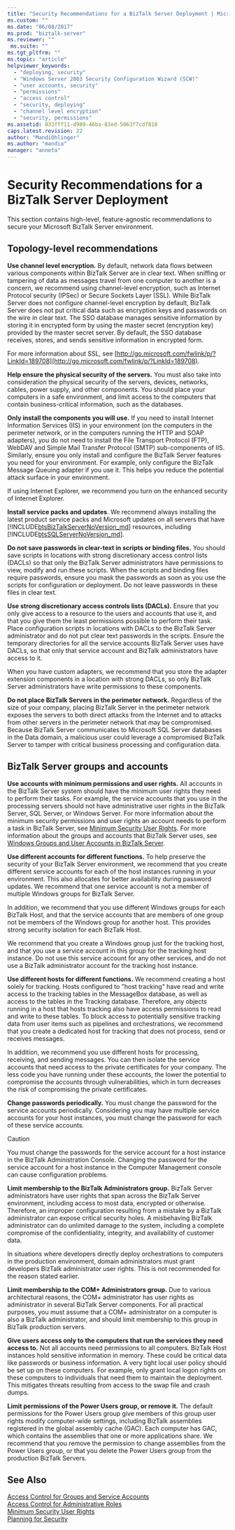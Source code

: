 ```yaml
---
title: "Security Recommendations for a BizTalk Server Deployment | Microsoft Docs"
ms.custom: ""
ms.date: "06/08/2017"
ms.prod: "biztalk-server"
ms.reviewer: ""
 ms.suite: ""
ms.tgt_pltfrm: ""
ms.topic: "article"
helpviewer_keywords: 
  - "deploying, security"
  - "Windows Server 2003 Security Configuration Wizard (SCW)"
  - "user accounts, security"
  - "permissions"
  - "access control"
  - "security, deploying"
  - "channel level encryption"
  - "security, permissions"
ms.assetid: 033fff11-d989-46ba-83ed-5063f7cd7818
caps.latest.revision: 22
author: "MandiOhlinger"
ms.author: "mandia"
manager: "anneta"
---
```

# Security Recommendations for a BizTalk Server Deployment
This section contains high-level, feature-agnostic recommendations to secure your Microsoft BizTalk Server environment.  
  
## Topology-level recommendations  
 **Use channel level encryption.** By default, network data flows between various components within BizTalk Server are in clear text. When sniffing or tampering of data as messages travel from one computer to another is a concern, we recommend using channel-level encryption, such as Internet Protocol security (IPSec) or Secure Sockets Layer (SSL). While BizTalk Server does not configure channel-level encryption by default, BizTalk Server does not put critical data such as encryption keys and passwords on the wire in clear text. The SSO database manages sensitive information by storing it in encrypted form by using the master secret (encryption key) provided by the master secret server. By default, the SSO database receives, stores, and sends sensitive information in encrypted form.  
  
 For more information about SSL, see [http://go.microsoft.com/fwlink/p/?LinkId=189708](http://go.microsoft.com/fwlink/p/?LinkId=189708).  
  
 **Help ensure the physical security of the servers.** You must also take into consideration the physical security of the servers, devices, networks, cables, power supply, and other components. You should place your computers in a safe environment, and limit access to the computers that contain business-critical information, such as the databases.  
  
 **Only install the components you will use.** If you need to install Internet Information Services (IIS) in your environment (on the computers in the perimeter network, or in the computers running the HTTP and SOAP adapters), you do not need to install the File Transport Protocol (FTP), WebDAV and Simple Mail Transfer Protocol (SMTP) sub-components of IIS. Similarly, ensure you only install and configure the BizTalk Server features you need for your environment. For example, only configure the BizTalk Message Queuing adapter if you use it. This helps you reduce the potential attack surface in your environment.  
  
If using Internet Explorer, we recommend you turn on the enhanced security of Internet Explorer.  
  
 **Install service packs and updates**. We recommend always installing the latest product service packs and Microsoft updates on all servers that have [!INCLUDE[btsBizTalkServerNoVersion_md](../includes/btsbiztalkservernoversion-md.md)] resources, including [!INCLUDE[btsSQLServerNoVersion_md](../includes/btssqlservernoversion-md.md)].  
  
 **Do not save passwords in clear-text in scripts or binding files.** You should save scripts in locations with strong discretionary access control lists (DACLs) so that only the BizTalk Server administrators have permissions to view, modify and run these scripts. When the scripts and binding files require passwords, ensure you mask the passwords as soon as you use the scripts for configuration or deployment. Do not leave passwords in these files in clear text.  
  
 **Use strong discretionary access controls lists (DACLs).** Ensure that you only give access to a resource to the users and accounts that use it, and that you give them the least permissions possible to perform their task. Place configuration scripts in locations with DACLs to the BizTalk Server administrator and do not put clear text passwords in the scripts. Ensure the temporary directories for all the service accounts BizTalk Server uses have DACLs, so that only that service account and BizTalk administrators have access to it.  
  
 When you have custom adapters, we recommend that you store the adapter extension components in a location with strong DACLs, so only BizTalk Server administrators have write permissions to these components.  
  
 **Do not place BizTalk Servers in the perimeter network.** Regardless of the size of your company, placing BizTalk Server in the perimeter network exposes the servers to both direct attacks from the Internet and to attacks from other servers in the perimeter network that may be compromised. Because BizTalk Server communicates to Microsoft SQL Server databases in the Data domain, a malicious user could leverage a compromised BizTalk Server to tamper with critical business processing and configuration data.  
  
## BizTalk Server groups and accounts  
 **Use accounts with minimum permissions and user rights.** All accounts in the BizTalk Server system should have the minimum user rights they need to perform their tasks. For example, the service accounts that you use in the processing servers should not have administrative user rights in the BizTalk Server, SQL Server, or Windows Server. For more information about the minimum security permissions and user rights an account needs to perform a task in BizTalk Server, see [Minimum Security User Rights](../core/minimum-security-user-rights.md). For more information about the groups and accounts that BizTalk Server uses, see [Windows Groups and User Accounts in BizTalk Server](../core/windows-groups-and-user-accounts-in-biztalk-server.md).  
  
 **Use different accounts for different functions.** To help preserve the security of your BizTalk Server environment, we recommend that you create different service accounts for each of the host instances running in your environment. This also allocates for better availability during password updates. We recommend that one service account is not a member of multiple Windows groups for BizTalk Server.  
  
 In addition, we recommend that you use different Windows groups for each BizTalk Host, and that the service accounts that are members of one group not be members of the Windows group for another host. This provides strong security isolation for each BizTalk Host.  
  
 We recommend that you create a Windows group just for the tracking host, and that you use a service account in this group for the tracking host instance. Do not use this service account for any other services, and do not use a BizTalk administrator account for the tracking host instance.  
  
 **Use different hosts for different functions.** We recommend creating a host solely for tracking. Hosts configured to "host tracking" have read and write access to the tracking tables in the MessageBox database, as well as access to the tables in the Tracking database. Therefore, any objects running in a host that hosts tracking also have access permissions to read and write to these tables. To block access to potentially sensitive tracking data from user items such as pipelines and orchestrations, we recommend that you create a dedicated host for tracking that does not process, send or receives messages.  
  
 In addition, we recommend you use different hosts for processing, receiving, and sending messages. You can then isolate the service accounts that need access to the private certificates for your company. The less code you have running under these accounts, the lower the potential to compromise the accounts through vulnerabilities, which in turn decreases the risk of compromising the private certificates.  
  
 **Change passwords periodically.** You must change the password for the service accounts periodically. Considering you may have multiple service accounts for your host instances, you must change the password for each of these service accounts.  
  
> [!CAUTION]
>  You must change the passwords for the service account for a host instance in the BizTalk Administration Console. Changing the password for the service account for a host instance in the Computer Management console can cause configuration problems.  
  
 **Limit membership to the BizTalk Administrators group.** BizTalk Server administrators have user rights that span across the BizTalk Server environment, including access to most data, encrypted or otherwise. Therefore, an improper configuration resulting from a mistake by a BizTalk administrator can expose critical security holes. A misbehaving BizTalk administrator can do unlimited damage to the system, including a complete compromise of the confidentiality, integrity, and availability of customer data.  
  
 In situations where developers directly deploy orchestrations to computers in the production environment, domain administrators must grant developers BizTalk administrator user rights. This is not recommended for the reason stated earlier.  
  
 **Limit membership to the COM+ Administrators group.** Due to various architectural reasons, the COM+ administrator has user rights as administrator in several BizTalk Server components. For all practical purposes, you must assume that a COM+ administrator on a computer is also a BizTalk administrator, and should limit membership to this group in BizTalk production servers.  
  
 **Give users access only to the computers that run the services they need access to.** Not all accounts need permissions to all computers. BizTalk Host instances hold sensitive information in memory. These could be critical data like passwords or business information. A very tight local user policy should be set up on these computers. For example, only grant local logon rights on these computers to individuals that need them to maintain the deployment. This mitigates threats resulting from access to the swap file and crash dumps.  
  
 **Limit permissions of the Power Users group, or remove it.** The default permissions for the Power Users group give members of this group user rights modify computer-wide settings, including BizTalk assemblies registered in the global assembly cache (GAC). Each computer has GAC, which contains the assemblies that one or more applications share. We recommend that you remove the permission to change assemblies from the Power Users group, or that you delete the Power Users group from the production BizTalk Servers.  
  
 
## See Also  
 [Access Control for Groups and Service Accounts](../core/access-control-for-groups-and-service-accounts.md)   
 [Access Control for Administrative Roles](../core/access-control-for-administrative-roles.md)   
 [Minimum Security User Rights](../core/minimum-security-user-rights.md)   
 [Planning for Security](../core/planning-for-security.md)